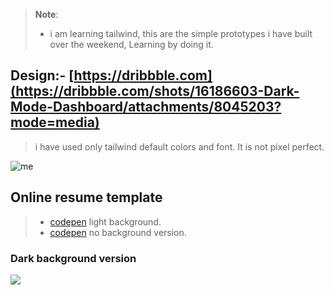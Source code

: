 
> **Note**: 
> - i am learning tailwind, this are the simple prototypes i have built over the weekend, Learning by doing it. 

## Design:- [https://dribbble.com](https://dribbble.com/shots/16186603-Dark-Mode-Dashboard/attachments/8045203?mode=media)

> i have used only tailwind default colors and font. It is not pixel perfect. 

![me](https://i.imgur.com/dds4OIP.gif)

## Online resume template
> * [codepen](https://codepen.io/chan18/pen/BaRGYQx?editors=1000) light background.
> * [codepen](https://codepen.io/chan18/pen/GRmwxya?editors=1000) no background version.

### Dark background version

<img src="/gif/PuhYzZzabi.gif?raw=true">